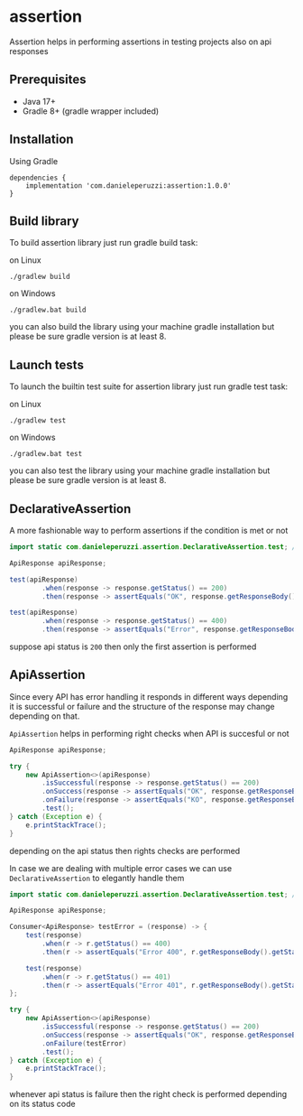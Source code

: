 # assertion
Assertion helps in performing assertions in testing projects also on api responses

## Prerequisites
- Java 17+
- Gradle 8+ (gradle wrapper included)

## Installation
Using Gradle

```
dependencies {
    implementation 'com.danieleperuzzi:assertion:1.0.0'
}
```

## Build library
To build assertion library just run gradle build task:

on Linux
```
./gradlew build
```

on Windows
```
./gradlew.bat build
```

you can also build the library using your machine gradle installation but please be sure gradle version is at least 8.

## Launch tests
To launch the builtin test suite for assertion library just run gradle test task:

on Linux
```
./gradlew test
```

on Windows
```
./gradlew.bat test
```

you can also test the library using your machine gradle installation but please be sure gradle version is at least 8.

## DeclarativeAssertion

A more fashionable way to perform assertions if the condition is met or not

```java
import static com.danieleperuzzi.assertion.DeclarativeAssertion.test; // used for readability

ApiResponse apiResponse;

test(apiResponse)
        .when(response -> response.getStatus() == 200)
        .then(response -> assertEquals("OK", response.getResponseBody().getStatus()));

test(apiResponse)
        .when(response -> response.getStatus() == 400)
        .then(response -> assertEquals("Error", response.getResponseBody().getStatus()));
```

suppose api status is ```200``` then only the first assertion is performed

## ApiAssertion

Since every API has error handling it responds in different ways depending it is successful or failure and the structure 
of the response may change depending on that.

```ApiAssertion``` helps in performing right checks when API is succesful or not

```java
ApiResponse apiResponse;

try {
    new ApiAssertion<>(apiResponse)
        .isSuccessful(response -> response.getStatus() == 200)
        .onSuccess(response -> assertEquals("OK", response.getResponseBody().getStatus()))
        .onFailure(response -> assertEquals("KO", response.getResponseBody().getStatus()))
        .test();
} catch (Exception e) {
    e.printStackTrace();
}
```

depending on the api status then rights checks are performed

In case we are dealing with multiple error cases we can use ```DeclarativeAssertion``` to elegantly handle them

```java
import static com.danieleperuzzi.assertion.DeclarativeAssertion.test; // used for readability

ApiResponse apiResponse;

Consumer<ApiResponse> testError = (response) -> {
    test(response)
        .when(r -> r.getStatus() == 400)
        .then(r -> assertEquals("Error 400", r.getResponseBody().getStatus()));

    test(response)
        .when(r -> r.getStatus() == 401)
        .then(r -> assertEquals("Error 401", r.getResponseBody().getStatus()));
};

try {
    new ApiAssertion<>(apiResponse)
        .isSuccessful(response -> response.getStatus() == 200)
        .onSuccess(response -> assertEquals("OK", response.getResponseBody().getStatus()))
        .onFailure(testError)
        .test();
} catch (Exception e) {
    e.printStackTrace();
}
```

whenever api status is failure then the right check is performed depending on its status code
